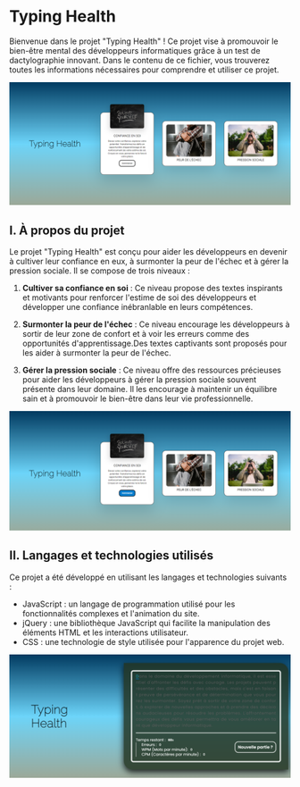 # Typing Health

Bienvenue dans le projet "Typing Health" ! Ce projet vise à promouvoir le bien-être mental des développeurs informatiques grâce à un test de dactylographie innovant. Dans le contenu de ce fichier, vous trouverez toutes les informations nécessaires pour comprendre et utiliser ce projet.

![](screens/menu.png?raw=true)


## I. À propos du projet
Le projet "Typing Health" est conçu pour aider les développeurs en devenir à cultiver leur confiance en eux, à surmonter la peur de l'échec et à gérer la pression sociale. Il se compose de trois niveaux :

1. **Cultiver sa confiance en soi** : Ce niveau propose des textes inspirants et motivants pour renforcer l'estime de soi des développeurs et développer une confiance inébranlable en leurs compétences.

2. **Surmonter la peur de l'échec** : Ce niveau encourage les développeurs à sortir de leur zone de confort et à voir les erreurs comme des opportunités d'apprentissage.Des textes captivants sont proposés pour les aider à surmonter la peur de l'échec.

3. **Gérer la pression sociale** : Ce niveau offre des ressources précieuses pour aider les développeurs à gérer la pression sociale souvent présente dans leur domaine. Il les encourage à maintenir un équilibre sain et à promouvoir le bien-être dans leur vie professionnelle.

![](screens/menu2.png?raw=true)

## II. Langages et technologies utilisés
Ce projet a été développé en utilisant les langages et technologies suivants :

- JavaScript : un langage de programmation utilisé pour les fonctionnalités complexes et l'animation du site.
- jQuery : une bibliothèque JavaScript qui facilite la manipulation des éléments HTML et les interactions utilisateur.
- CSS : une technologie de style utilisée pour l'apparence du projet web.

![](screens/confiance.png?raw=true)

